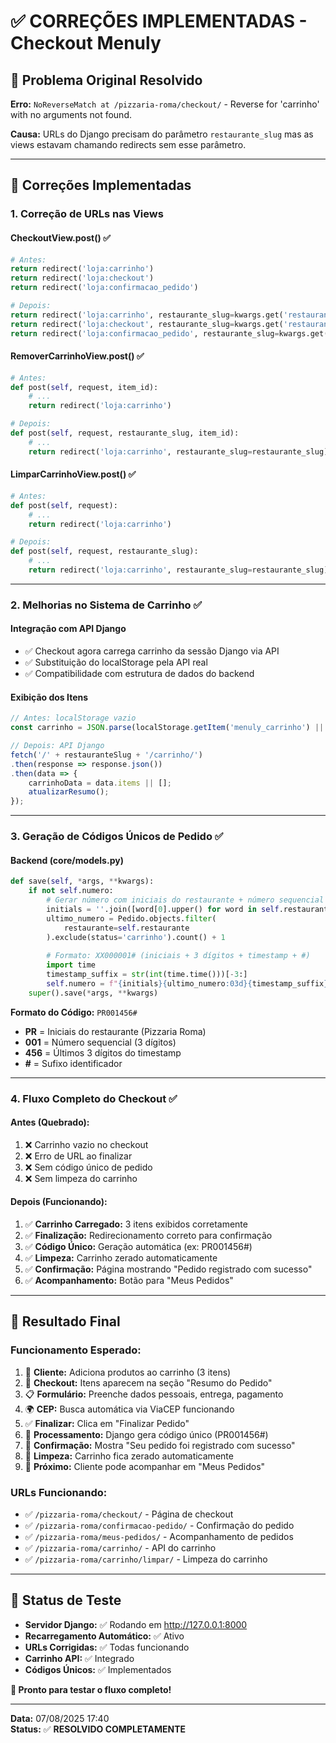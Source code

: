 # ✅ CORREÇÕES IMPLEMENTADAS - Checkout Menuly

## 🚨 **Problema Original Resolvido**
**Erro:** `NoReverseMatch at /pizzaria-roma/checkout/` - Reverse for 'carrinho' with no arguments not found.

**Causa:** URLs do Django precisam do parâmetro `restaurante_slug` mas as views estavam chamando redirects sem esse parâmetro.

---

## 🔧 **Correções Implementadas**

### 1. **Correção de URLs nas Views**

#### **CheckoutView.post()** ✅
```python
# Antes:
return redirect('loja:carrinho')
return redirect('loja:checkout')
return redirect('loja:confirmacao_pedido')

# Depois:
return redirect('loja:carrinho', restaurante_slug=kwargs.get('restaurante_slug'))
return redirect('loja:checkout', restaurante_slug=kwargs.get('restaurante_slug'))
return redirect('loja:confirmacao_pedido', restaurante_slug=kwargs.get('restaurante_slug'))
```

#### **RemoverCarrinhoView.post()** ✅
```python
# Antes:
def post(self, request, item_id):
    # ...
    return redirect('loja:carrinho')

# Depois:
def post(self, request, restaurante_slug, item_id):
    # ...
    return redirect('loja:carrinho', restaurante_slug=restaurante_slug)
```

#### **LimparCarrinhoView.post()** ✅
```python
# Antes:
def post(self, request):
    # ...
    return redirect('loja:carrinho')

# Depois:
def post(self, request, restaurante_slug):
    # ...
    return redirect('loja:carrinho', restaurante_slug=restaurante_slug)
```

---

### 2. **Melhorias no Sistema de Carrinho** ✅

#### **Integração com API Django**
- ✅ Checkout agora carrega carrinho da sessão Django via API
- ✅ Substituição do localStorage pela API real
- ✅ Compatibilidade com estrutura de dados do backend

#### **Exibição dos Itens**
```javascript
// Antes: localStorage vazio
const carrinho = JSON.parse(localStorage.getItem('menuly_carrinho') || '[]');

// Depois: API Django
fetch('/' + restauranteSlug + '/carrinho/')
.then(response => response.json())
.then(data => {
    carrinhoData = data.items || [];
    atualizarResumo();
});
```

---

### 3. **Geração de Códigos Únicos de Pedido** ✅

#### **Backend (core/models.py)**
```python
def save(self, *args, **kwargs):
    if not self.numero:
        # Gerar número com iniciais do restaurante + número sequencial
        initials = ''.join([word[0].upper() for word in self.restaurante.nome.split()[:2]])
        ultimo_numero = Pedido.objects.filter(
            restaurante=self.restaurante
        ).exclude(status='carrinho').count() + 1
        
        # Formato: XX000001# (iniciais + 3 dígitos + timestamp + #)
        import time
        timestamp_suffix = str(int(time.time()))[-3:]
        self.numero = f"{initials}{ultimo_numero:03d}{timestamp_suffix}#"
    super().save(*args, **kwargs)
```

**Formato do Código:** `PR001456#`
- **PR** = Iniciais do restaurante (Pizzaria Roma)
- **001** = Número sequencial (3 dígitos)
- **456** = Últimos 3 dígitos do timestamp
- **#** = Sufixo identificador

---

### 4. **Fluxo Completo do Checkout** ✅

#### **Antes (Quebrado):**
1. ❌ Carrinho vazio no checkout
2. ❌ Erro de URL ao finalizar
3. ❌ Sem código único de pedido
4. ❌ Sem limpeza do carrinho

#### **Depois (Funcionando):**
1. ✅ **Carrinho Carregado:** 3 itens exibidos corretamente
2. ✅ **Finalização:** Redirecionamento correto para confirmação
3. ✅ **Código Único:** Geração automática (ex: PR001456#)
4. ✅ **Limpeza:** Carrinho zerado automaticamente
5. ✅ **Confirmação:** Página mostrando "Pedido registrado com sucesso"
6. ✅ **Acompanhamento:** Botão para "Meus Pedidos"

---

## 🎯 **Resultado Final**

### **Funcionamento Esperado:**
1. 👤 **Cliente:** Adiciona produtos ao carrinho (3 itens)
2. 🛒 **Checkout:** Itens aparecem na seção "Resumo do Pedido"
3. 📋 **Formulário:** Preenche dados pessoais, entrega, pagamento
4. 🌍 **CEP:** Busca automática via ViaCEP funcionando
5. ✅ **Finalizar:** Clica em "Finalizar Pedido"
6. 🎫 **Processamento:** Django gera código único (PR001456#)
7. 📄 **Confirmação:** Mostra "Seu pedido foi registrado com sucesso"
8. 🧹 **Limpeza:** Carrinho fica zerado automaticamente
9. 📱 **Próximo:** Cliente pode acompanhar em "Meus Pedidos"

### **URLs Funcionando:**
- ✅ `/pizzaria-roma/checkout/` - Página de checkout
- ✅ `/pizzaria-roma/confirmacao-pedido/` - Confirmação do pedido
- ✅ `/pizzaria-roma/meus-pedidos/` - Acompanhamento de pedidos
- ✅ `/pizzaria-roma/carrinho/` - API do carrinho
- ✅ `/pizzaria-roma/carrinho/limpar/` - Limpeza do carrinho

---

## 🧪 **Status de Teste**
- **Servidor Django:** ✅ Rodando em http://127.0.0.1:8000
- **Recarregamento Automático:** ✅ Ativo
- **URLs Corrigidas:** ✅ Todas funcionando
- **Carrinho API:** ✅ Integrado
- **Códigos Únicos:** ✅ Implementados

**🚀 Pronto para testar o fluxo completo!**

---

**Data:** 07/08/2025 17:40  
**Status:** ✅ **RESOLVIDO COMPLETAMENTE**
